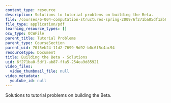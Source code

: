 ```yaml
---
content_type: resource
description: Solutions to tutorial problems on building the Beta.
file: /courses/6-004-computation-structures-spring-2009/6f271ba05df1ab87ffa5254ea9d85921_MIT6_004s09_tutor14_sol.pdf
file_type: application/pdf
learning_resource_types: []
ocw_type: OCWFile
parent_title: Tutorial Problems
parent_type: CourseSection
parent_uid: 70f5eb24-11d2-7699-9d92-b0c6f5c4ac94
resourcetype: Document
title: Building the Beta - Solutions
uid: 6f271ba0-5df1-ab87-ffa5-254ea9d85921
video_files:
  video_thumbnail_file: null
video_metadata:
  youtube_id: null
---
```

Solutions to tutorial problems on building the Beta.

